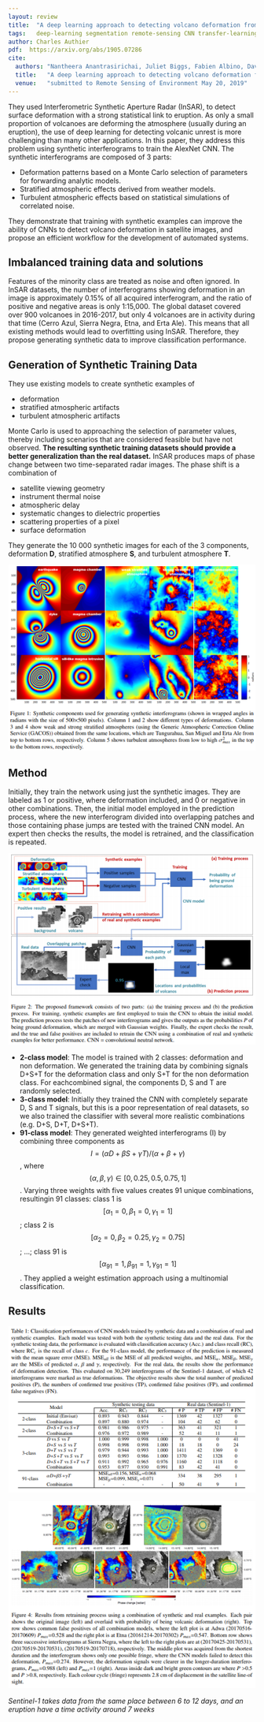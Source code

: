 ```yaml
---
layout: review
title:  "A deep learning approach to detecting volcano deformation from satellite imagery using synthetic datasets"
tags:   deep-learning segmentation remote-sensing CNN transfer-learning
author: Charles Authier
pdf:  https://arxiv.org/abs/1905.07286
cite:
  authors: "Nantheera Anantrasirichai, Juliet Biggs, Fabien Albino, David Bull"
  title:   "A deep learning approach to detecting volcano deformation from satellite imagery using synthetic datasets"
  venue:   "submitted to Remote Sensing of Environment May 20, 2019"
---
```


They used Interferometric Synthetic Aperture Radar (InSAR), to detect surface deformation with a strong statistical link to eruption.
As only a small proportion of volcanoes are deforming the atmosphere (usually during an eruption), the use of deep learning for detecting volcanic unrest is more challenging than many other applications.
In this paper, they address this problem using synthetic interferograms to train the AlexNet CNN.
The synthetic interferograms are composed of 3 parts:

* Deformation patterns based on a Monte Carlo selection of parameters for forwarding analytic models.
* Stratified atmospheric effects derived from weather models.
* Turbulent atmospheric effects based on statistical simulations of correlated noise.

They demonstrate that training with synthetic examples can improve the ability of CNNs to detect volcano deformation in satellite images, and propose an efficient workflow for the development of automated systems.

## Imbalanced training data and solutions
Features of the minority class are treated as noise and often ignored.
In InSAR datasets, the number of interferograms showing deformation in an image is approximately 0.15%  of all acquired interferogram, and the ratio of positive and negative areas is only 1:15,000.
The global dataset covered over 900 volcanoes in 2016-2017, but only 4 volcanoes are in activity during that time (Cerro Azul,  Sierra Negra,  Etna, and Erta Ale).
This means that all existing methods would lead to overfitting using InSAR.
Therefore, they propose generating synthetic data to improve classification performance.

## Generation of Synthetic Training Data
They use existing models to create synthetic examples of

* deformation
* stratified atmospheric artifacts
* turbulent atmospheric artifacts

Monte Carlo is used to approaching the selection of parameter values, thereby including scenarios that are considered feasible but have not observed.
**The resulting synthetic training datasets should provide a better generalization than the real dataset.**
InSAR produces maps of phase change between two time-separated radar images.
The phase shift is a combination of

* satellite viewing geometry
* instrument thermal noise
* atmospheric delay
* systematic changes to dielectric properties
* scattering properties of a pixel
* surface deformation

They generate the 10 000 synthetic images for each of the 3 components, deformation **D**, stratified atmosphere **S**, and turbulent atmosphere **T**.

![](/article/images/volcano/synthetic.png)

## Method
Initially, they train the network using just the synthetic images.
They are labeled as 1 or positive, where deformation included, and 0 or negative in other combinations.
Then, the initial model employed in the prediction process, where the new interferogram divided into overlapping patches and those containing phase jumps are tested with the trained CNN model.
An expert then checks the results, the model is retrained, and the classification is repeated.

![](/article/images/volcano/method.png)

* **2-class model**: The model is trained with 2 classes: deformation and non deformation.
We generated the training data by combining signals D+S+T for the deformation class and only S+T for the non deformation class.
For eachcombined signal, the components D, S and T are randomly selected.
* **3-class model**: Initially they trained the CNN with completely separate D, S and T signals, but this is a poor representation of real datasets, so we also trained the classifier with several more realistic combinations (e.g. D+S, D+T, D+S+T).
* **91-class model**: They generated weighted interferograms (I) by combining three components as $$I=(\alpha D+\beta S+\gamma T)/(\alpha+\beta+\gamma)$$, where $$(\alpha,\beta,\gamma)\in[0,0.25,0.5,0.75,1]$$.
Varying three weights with five values creates 91 unique combinations, resultingin 91 classes: class 1 is $$[\alpha_1=0,\beta_1=0,\gamma_1=1]$$; class 2 is $$[\alpha_2=0,\beta_2=0.25,\gamma_2=0.75]$$; ...; class 91 is $$[\alpha_{91}=1,\beta_{91}=1,\gamma_{91}=1]$$.
They applied a weight estimation approach using a multinomial classification.

## Results

![](/article/images/volcano/table1.png)

![](/article/images/volcano/fig4.png)

*Sentinel-1 takes data from the same place between 6 to 12 days, and an eruption have a time activity around 7 weeks*

